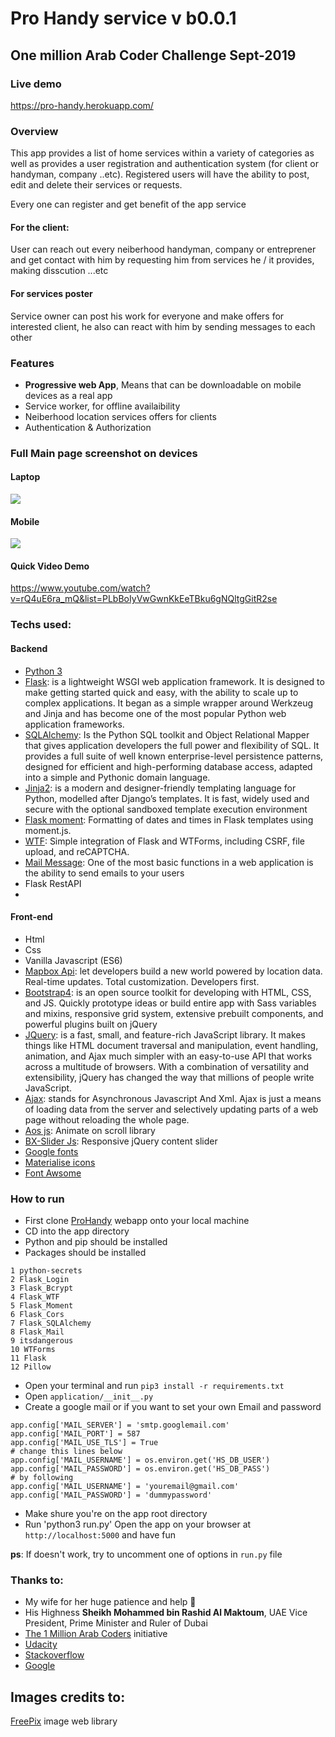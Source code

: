 # Pro Handy service v b0.0.1
## One million Arab Coder Challenge Sept-2019
### Live demo
https://pro-handy.herokuapp.com/

### Overview
This app provides a list of home services within a variety of categories as well as provides a user registration and authentication system (for client or handyman, company ..etc). Registered users will have the ability to post, edit and delete their services or requests.

Every one can register and get benefit of the app service
#### For the client:
User can reach out every neiberhood handyman, company or entreprener and get contact with him by requesting him from services he / it provides, making disscution ...etc

#### For services poster
Service owner can post his work for everyone and make offers for interested client, he also can react with him by sending messages to each other

### Features
* **Progressive web App**, Means that can be downloadable on mobile devices as a real app
* Service worker, for offline availaibility
* Neiberhood location services offers for clients 
* Authentication & Authorization

### Full Main page screenshot on devices
#### Laptop
![](imgs-doc/screen-laptop.png?raw=true)

#### Mobile
![](imgs-doc/screen-mobile.png?raw=true)

#### Quick Video Demo
https://www.youtube.com/watch?v=rQ4uE6ra_mQ&list=PLbBoIyVwGwnKkEeTBku6gNQltgGitR2se


### Techs used:
#### Backend
* [Python 3](https://www.python.org/download/releases/3.0/)
* [Flask](https://flask.palletsprojects.com/en/1.0.x/): is a lightweight WSGI web application framework. It is designed to make getting started quick and easy, with the ability to scale up to complex applications. It began as a simple wrapper around Werkzeug and Jinja and has become one of the most popular Python web application frameworks.
* [SQLAlchemy](https://www.sqlalchemy.org/): Is the Python SQL toolkit and Object Relational Mapper that gives application developers the full power and flexibility of SQL. It provides a full suite of well known enterprise-level persistence patterns, designed for efficient and high-performing database access, adapted into a simple and Pythonic domain language.
* [Jinja2](https://jinja.palletsprojects.com/en/2.10.x/): is a modern and designer-friendly templating language for Python, modelled after Django’s templates. It is fast, widely used and secure with the optional sandboxed template execution environment
* [Flask moment](https://github.com/miguelgrinberg/Flask-Moment): Formatting of dates and times in Flask templates using moment.js.
* [WTF](https://flask-wtf.readthedocs.io/en/stable/): Simple integration of Flask and WTForms, including CSRF, file upload, and reCAPTCHA.
* [Mail Message](https://pythonhosted.org/Flask-Mail/): One of the most basic functions in a web application is the ability to send emails to your users
* Flask RestAPI
* 
#### Front-end
* Html
* Css
* Vanilla Javascript (ES6)
* [Mapbox Api](https://mapbox.com): let developers build a new world powered by location data. Real-time updates. Total customization. Developers first.
* [Bootstrap4](https://getbootstrap.com/): is an open source toolkit for developing with HTML, CSS, and JS. Quickly prototype ideas or build  entire app with Sass variables and mixins, responsive grid system, extensive prebuilt components, and powerful plugins built on jQuery
* [JQuery](https://jquery.com): is a fast, small, and feature-rich JavaScript library. It makes things like HTML document traversal and manipulation, event handling, animation, and Ajax much simpler with an easy-to-use API that works across a multitude of browsers. With a combination of versatility and extensibility, jQuery has changed the way that millions of people write JavaScript.
* [Ajax](https://www.tutorialrepublic.com/javascript-tutorial/javascript-ajax.php): stands for Asynchronous Javascript And Xml. Ajax is just a means of loading data from the server and selectively updating parts of a web page without reloading the whole page.
* [Aos js](https://github.com/michalsnik/aos): Animate on scroll library
* [BX-Slider Js](https://bxslider.com/): Responsive jQuery content slider
* [Google fonts](https://fonts.google.com)
* [Materialise icons](https://material.io/resources/icons)
* [Font Awsome](https://fontawesome.com/)


### How to run
* First clone [ProHandy](https://github.com/Adetec/home-service) webapp onto your local machine
* CD into the app directory
* Python and pip should be installed
* Packages should  be installed
```
1 python-secrets
2 Flask_Login
3 Flask_Bcrypt
4 Flask_WTF
5 Flask_Moment
6 Flask_Cors
7 Flask_SQLAlchemy
8 Flask_Mail
9 itsdangerous
10 WTForms
11 Flask
12 Pillow
```

* Open your terminal and run ```pip3 install -r requirements.txt```
* Open `application/__init__.py`
* Create a google mail or if you want to set your own Email and password

```
app.config['MAIL_SERVER'] = 'smtp.googlemail.com'
app.config['MAIL_PORT'] = 587
app.config['MAIL_USE_TLS'] = True
# change this lines below
app.config['MAIL_USERNAME'] = os.environ.get('HS_DB_USER')
app.config['MAIL_PASSWORD'] = os.environ.get('HS_DB_PASS')
# by following
app.config['MAIL_USERNAME'] = 'youremail@gmail.com'
app.config['MAIL_PASSWORD'] = 'dummypassword'
```

* Make shure you're on the app root directory
* Run 'python3 run.py'
Open the app on your browser at `http://localhost:5000` and have fun

**ps**: If doesn't work, try to uncomment one of options in `run.py` file


### Thanks to:
* My wife for her huge patience and help :rose:
* His Highness **Sheikh Mohammed bin Rashid Al Maktoum**, UAE Vice President, Prime Minister and Ruler of Dubai
* [The 1 Million Arab Coders](/http://www.arabcoders.ae) initiative
* [Udacity](https://udacity.com)
* [Stackoverflow](https://stackoverflow.com)
* [Google](https://google.com)


## Images credits to:
[FreePix](freepik.com) image web library
